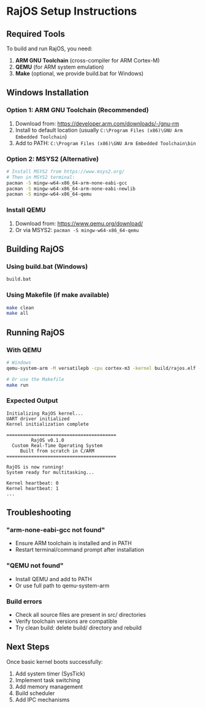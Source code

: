 # RajOS Setup Instructions

## Required Tools

To build and run RajOS, you need:

1. **ARM GNU Toolchain** (cross-compiler for ARM Cortex-M)
2. **QEMU** (for ARM system emulation)
3. **Make** (optional, we provide build.bat for Windows)

## Windows Installation

### Option 1: ARM GNU Toolchain (Recommended)
1. Download from: https://developer.arm.com/downloads/-/gnu-rm
2. Install to default location (usually `C:\Program Files (x86)\GNU Arm Embedded Toolchain`)
3. Add to PATH: `C:\Program Files (x86)\GNU Arm Embedded Toolchain\bin`

### Option 2: MSYS2 (Alternative)
```bash
# Install MSYS2 from https://www.msys2.org/
# Then in MSYS2 terminal:
pacman -S mingw-w64-x86_64-arm-none-eabi-gcc
pacman -S mingw-w64-x86_64-arm-none-eabi-newlib
pacman -S mingw-w64-x86_64-qemu
```

### Install QEMU
1. Download from: https://www.qemu.org/download/
2. Or via MSYS2: `pacman -S mingw-w64-x86_64-qemu`

## Building RajOS

### Using build.bat (Windows)
```cmd
build.bat
```

### Using Makefile (if make available)
```bash
make clean
make all
```

## Running RajOS

### With QEMU
```bash
# Windows
qemu-system-arm -M versatilepb -cpu cortex-m3 -kernel build/rajos.elf -nographic -serial stdio

# Or use the Makefile
make run
```

### Expected Output
```
Initializing RajOS kernel...
UART driver initialized
Kernel initialization complete

========================================
         RajOS v0.1.0
  Custom Real-Time Operating System
     Built from scratch in C/ARM
========================================

RajOS is now running!
System ready for multitasking...

Kernel heartbeat: 0
Kernel heartbeat: 1
...
```

## Troubleshooting

### "arm-none-eabi-gcc not found"
- Ensure ARM toolchain is installed and in PATH
- Restart terminal/command prompt after installation

### "QEMU not found"
- Install QEMU and add to PATH
- Or use full path to qemu-system-arm

### Build errors
- Check all source files are present in src/ directories
- Verify toolchain versions are compatible
- Try clean build: delete build/ directory and rebuild

## Next Steps

Once basic kernel boots successfully:
1. Add system timer (SysTick)
2. Implement task switching
3. Add memory management
4. Build scheduler
5. Add IPC mechanisms